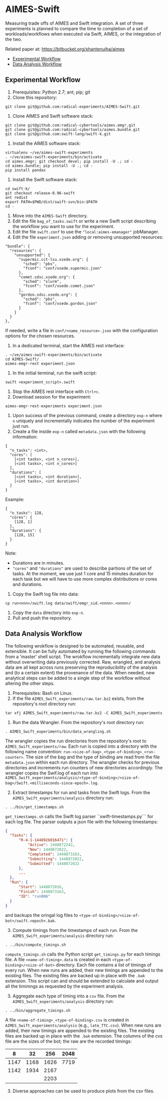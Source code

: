 # AIMES-Swift
Measuring trade offs of AIMES and Swift integration. A set of three experiments is planned to compare the time to completion of a set of workloads/workflows when executed via Swift, AIMES, or the integration of the two.

Related paper at: https://bitbucket.org/shantenujha/aimes

* [Experimental Workflow](#experimental-workflow)
* [Data Analysis Workflow](#data-analysis-workflow)

## Experimental Workflow
1. Prerequisites: Python 2.7; ant; pip; git
1. Clone this repository:

  ```
  git clone git@github.com:radical-experiments/AIMES-Swift.git
  ```

1. Clone AIMES and Swift software stack:

  ```
  git clone git@github.com:radical-cybertools/aimes.emgr.git
  git clone git@github.com:radical-cybertools/aimes.bundle.git
  git clone git@github.com:swift-lang/swift-k.git
  ```

1. Install the AIMES software stack:
 
  ```
  virtualenv ~/ve/aimes-swift-experiments
  . ~/ve/aimes-swift-experiments/bin/activate
  cd aimes.emgr; git checkout devel; pip install -U .; cd -
  cd aimes.bundle; pip install -U .; cd -
  pip install pandas
  ```

1. Install the Swift software stack:

  ```
  cd swift-k/
  git checkout release-0.96-swift
  ant redist
  export PATH=$PWD/dist/swift-svn/bin:$PATH
  cd -
  ```

1. Move into the ```AIMES-Swift``` directory.
1. Edit the file ```bag_of_tasks.swift``` or write a new Swift script describing the workflow you want to use for the experiment.
1. Edit the file ```swift.conf``` to use the ```"local:aimes-emanager"``` jobManager.
1. Edit the file ```experiment.json``` adding or removing unsupported resources:

  ```
  "bundle": {
    "resources": {
      "unsupported": {
        "supermic.cct-lsu.xsede.org": {
          "sched": "pbs",
          "fconf": "conf/xsede.supermic.json"
        },
        "comet.sdsc.xsede.org": {
          "sched": "slurm",
          "fconf": "conf/xsede.comet.json"
        },
        "gordon.sdsc.xsede.org": {
          "sched": "pbs",
          "fconf": "conf/xsede.gordon.json"
        }
      }
    }
  },
  ```

  If needed, write a file in ```conf/<name_resource>.json``` with the configuration options for the chosen resources.

1. In a dedicated terminal, start the AIMES rest interface:

  ```
  . ~/ve/aimes-swift-experiments/bin/activate
  cd AIMES-Swift/
  aimes-emgr-rest experiment.json
  ```

1. In the initial terminal, run the swift script:

  ```
  swift <experiment_script>.swift
  ```

1. Stop the AIMES rest interface with ```Ctrl+c```.
1. Download session for the experiment:

  ```
  aimes-emgr-rest-experiments experiment.json
  ```

1. Upon success of the previous command, create a directory ```exp-n``` where ```n``` uniquely and incrementally indicates the number of the experiment just run.
1. Create a file inside ```exp-n``` called ```metadata.json``` with the following information:

  ```
  {
    "n_tasks": <int>,
    "cores": [
      [<int tasks>, <int n_cores>],
      [<int tasks>, <int n_cores>]
    ],
    "durations": [
      [<int tasks>, <int duration>],
      [<int tasks>, <int duration>]
    ]
  }
  ```
  
  Example:
  
  ```
  {
    "n_tasks": 128,
    "cores": {
      [128, 1]
    },
    "durations": {
      [128, 15]
    }
  }
  ```
  
  Note:
  * Durations are in minutes.
  * ```"cores"``` and ```"durations"``` are used to describe partions of the set of tasks. At the moment, we use just 1 core and 15 minutes duration for each task but we will have to use more complex distributions or cores and durations.

1. Copy the Swift log file into data:
 
  ```
  cp run<nnn>/swift.log data/swift/emgr_sid.<nnnn>.<nnnn>/
  ```
  
1. Copy the ```data``` directory into ```exp-n```.
1. Pull and push the repository. 

## Data Analysis Workflow

The following wrokflow is designed to be automated, reusable, and extensible. It can be fully automated by running the following commands from a 'master' shell script. The wrokflow incrementally integrate new data without overwriting data previously corrected. Raw, wrangled, and analysis data are all kept across runs preserving the reproducibility of the analysis and (to a certain extent) the provenance of the data. When needed, new analytical steps can be added to a single step of the workflow without altering the other steps.

1. Prerequisites: Bash on Linux.
2. If the file ```AIMES_Swift_experiments/raw.tar.bz2``` exists, from the repository's root directory run:

  ```
  tar xfj AIMES_Swift_experiments/raw.tar.bz2 -C AIMES_Swift_experiments
  ```
1. Run the data Wrangler. From the repository's root directory run: 

  ```
  . AIMES_Swift_experiments/bin/data_wrangling.sh
  ```
  
  The wrangler copies the run directories from the repository's root to ```AIMES_Swift_experiments/raw```. Each run is copied into a directory with the following name convention: ```run-<size-of-bag>_<type-of-binding>_<run-counter>```. The size of the bag and the type of binding are read from the file ```metadata.json``` within each run directory. The wrangler checks for previous directories and increments run counters of new directories accordingly. The wrangler copies the Swif.log of each run into ```AIMES_Swift_experiments/analysis/<type-of-binding>/<size-of-bag>/Swift.<milliseconds-since-epoch>.log```.
  
2. Extract timestamps for run and tasks from the Swift logs. From the ```AIMES_Swift_experiments/analysis``` directory run:

  ```
  . ../bin/get_timestamps.sh
  ```
  
  ```get_timestamps.sh``` calls the Swift log parser ``swift-timestamps.py``` for each log file. The parser outputs a json file with the following timestamps:
  
  ```json
  {
    "Tasks": {
        "R-4-1-1448926016471": {
            "Active": 1448872242, 
            "New": 1448872022, 
            "Completed": 1448873163, 
            "Submitting": 1448872022, 
            "Submitted": 1448872022
        },
        ...
    },
    "Run": {
        "Start": 1448872016, 
        "Finish": 1448873163, 
        "ID": "run006"
    }
  }
  ```
  and backups the oringal log files to ```<type-of-binding>/<size-of-bot>/swift.<epoch>.bak```.  

3. Compute timings from the timestamps of each run. From the ```AIMES_Swift_experiments/analysis``` directory run:
 
  ```
  . ../bin/compute_timings.sh
  ```
  
  ```compute_timings.sh``` calls the Python script ```get_timings.py``` for each timings file. A file ```<name-of-timing>.data``` is created in each ```<type-of-binding>/<size-of-bot>``` directory. Each file contains a list of timings of every run. When new runs are added, their new timings are appended to the existing files. The existing files are backed up in place with the ```.bak``` extension. This script can and should be extended to calculate and output all the timimngs as requested by the experiment analysis.

3. Aggregate each type of timing into a ```csv``` file. From the ```AIMES_Swift_experiments/analysis``` directory run:

  ```
  . ../bin/aggregate_timings.sh
  ```
  
  A file ```<name-of-timing>_<type-of-binding>.csv``` is created in ```AIMES_Swift_experiments/analysis``` (e.g., ```late_TTC.csv```). When new runs are added, their new timings are appended to the existing files. The existing files are backed up in place with the ```.bak``` extension. The columns of the cvs file are the sizes of the bot; the raw are the recorded timings:
  
  | 8 | 32 | 256 | 2048 |
  |---|----|-----|------|
  |1147|1168|1626|7719|
  |1142|1934|2167||
  |||2203||
  
3. Diverse approaches can be used to produce plots from the csv files.
